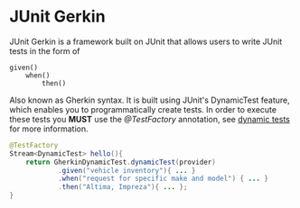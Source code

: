 # JUnit Gerkin

JUnit Gerkin is a framework built on JUnit that allows users to write JUnit tests in the form of
```
given()
    when()
        then()
```
Also known as Gherkin syntax. It is built using JUnit's DynamicTest feature, which enables
you to programmatically create tests. In order to execute these tests
you **MUST** use the *@TestFactory* annotation, 
see [dynamic tests](https://junit.org/junit5/docs/current/user-guide/#writing-tests-dynamic-tests)
for more information.

```java
@TestFactory
Stream<DynamicTest> hello(){
    return GherkinDynamicTest.dynamicTest(provider)
            .given("vehicle inventory"){ ... }
            .when("request for specific make and model") { ... } 
            .then("Altima, Impreza"){ ... };
}
```